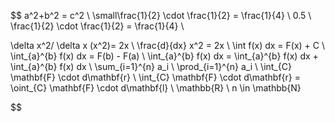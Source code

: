 $$ a^2+b^2 = c^2 \\
\small\frac{1}{2} \cdot \frac{1}{2} = \frac{1}{4} \\
0.5 \\
\frac{1}{2} \cdot \frac{1}{2} = \frac{1}{4} \\

\delta x^2/ \delta x (x^2)= 2x \\
\frac{d}{dx} x^2 = 2x \\
\int f(x) dx = F(x) + C \\
\int_{a}^{b} f(x) dx = F(b) - F(a) \\
\int_{a}^{b} f(x) dx = \int_{a}^{b} f(x) dx + \int_{a}^{b} f(x) dx \\
\sum_{i=1}^{n} a_i \\
\prod_{i=1}^{n} a_i \\
\int_{C} \mathbf{F} \cdot d\mathbf{r} \\
\int_{C} \mathbf{F} \cdot d\mathbf{r} = \oint_{C} \mathbf{F} \cdot d\mathbf{l} \\
\mathbb{R} \\
n \in \mathbb{N}

$$